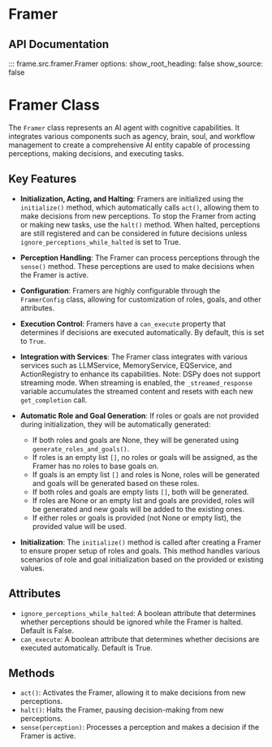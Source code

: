 # Framer

## API Documentation

::: frame.src.framer.Framer
    options:
      show_root_heading: false
      show_source: false
# Framer Class

The `Framer` class represents an AI agent with cognitive capabilities. It integrates various components such as agency, brain, soul, and workflow management to create a comprehensive AI entity capable of processing perceptions, making decisions, and executing tasks.

## Key Features

- **Initialization, Acting, and Halting**: Framers are initialized using the `initialize()` method, which automatically calls `act()`, allowing them to make decisions from new perceptions. To stop the Framer from acting or making new tasks, use the `halt()` method. When halted, perceptions are still registered and can be considered in future decisions unless `ignore_perceptions_while_halted` is set to True.

- **Perception Handling**: The Framer can process perceptions through the `sense()` method. These perceptions are used to make decisions when the Framer is active.

- **Configuration**: Framers are highly configurable through the `FramerConfig` class, allowing for customization of roles, goals, and other attributes.

- **Execution Control**: Framers have a `can_execute` property that determines if decisions are executed automatically. By default, this is set to `True`.

- **Integration with Services**: The Framer class integrates with various services such as LLMService, MemoryService, EQService, and ActionRegistry to enhance its capabilities. Note: DSPy does not support streaming mode. When streaming is enabled, the `_streamed_response` variable accumulates the streamed content and resets with each new `get_completion` call.

- **Automatic Role and Goal Generation**: If roles or goals are not provided during initialization, they will be automatically generated:
  - If both roles and goals are None, they will be generated using `generate_roles_and_goals()`.
  - If roles is an empty list `[]`, no roles or goals will be assigned, as the Framer has no roles to base goals on.
  - If goals is an empty list `[]` and roles is None, roles will be generated and goals will be generated based on these roles.
  - If both roles and goals are empty lists `[]`, both will be generated.
  - If roles are None or an empty list and goals are provided, roles will be generated and new goals will be added to the existing ones.
  - If either roles or goals is provided (not None or empty list), the provided value will be used.

- **Initialization**: The `initialize()` method is called after creating a Framer to ensure proper setup of roles and goals. This method handles various scenarios of role and goal initialization based on the provided or existing values.

## Attributes

- `ignore_perceptions_while_halted`: A boolean attribute that determines whether perceptions should be ignored while the Framer is halted. Default is False.
- `can_execute`: A boolean attribute that determines whether decisions are executed automatically. Default is True.

## Methods

- `act()`: Activates the Framer, allowing it to make decisions from new perceptions.
- `halt()`: Halts the Framer, pausing decision-making from new perceptions.
- `sense(perception)`: Processes a perception and makes a decision if the Framer is active.
